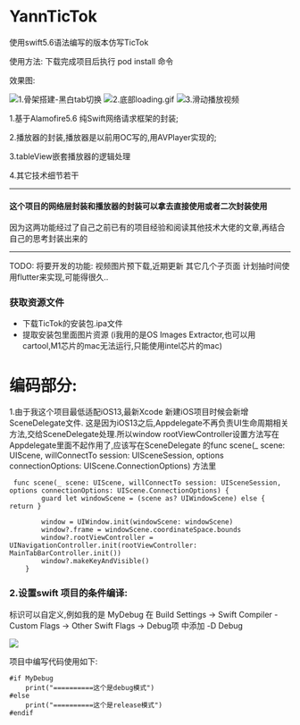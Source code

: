 # YannTicTok
使用swift5.6语法编写的版本仿写TicTok

使用方法:
下载完成项目后执行 pod install 命令




效果图:


![1.骨架搭建-黑白tab切换](https://upload-images.jianshu.io/upload_images/1216368-6ca68eb8241fea4e.gif?imageView2/0/w/400)
![2.底部loading.gif](https://upload-images.jianshu.io/upload_images/1216368-506c0827f1da31c2.gif?imageMogr2/auto-orient/strip%7CimageView2/0/w/440)
![3.滑动播放视频](https://upload-images.jianshu.io/upload_images/1216368-e451693eb455712e.gif?imageMogr2/auto-orient/strip%7CimageView2/0/w/440) 


1.基于Alamofire5.6 纯Swift网络请求框架的封装;

2.播放器的封装,播放器是以前用OC写的,用AVPlayer实现的;

3.tableView嵌套播放器的逻辑处理

4.其它技术细节若干

---
#### 这个项目的网络层封装和播放器的封装可以拿去直接使用或者二次封装使用

因为这两功能经过了自己之前已有的项目经验和阅读其他技术大佬的文章,再结合自己的思考封装出来的

---
TODO: 
将要开发的功能:
视频图片预下载,近期更新
其它几个子页面 计划抽时间使用flutter来实现,可能得很久..



###  获取资源文件
- 下载TicTok的安装包.ipa文件
- 提取安装包里面图片资源 (i我用的是OS Images Extractor,也可以用cartool,M1芯片的mac无法运行,只能使用intel芯片的mac)

# 编码部分:

1.由于我这个项目最低适配iOS13,最新Xcode 新建iOS项目时候会新增SceneDelegate文件. 这是因为iOS13之后,Appdelegate不再负责UI生命周期相关方法,交给SceneDelegate处理.所以window rootViewController设置方法写在Appdelegate里面不起作用了,应该写在SceneDelegate 的func scene(_ scene: UIScene, willConnectTo session: UISceneSession, options connectionOptions: UIScene.ConnectionOptions) 方法里
```
 func scene(_ scene: UIScene, willConnectTo session: UISceneSession, options connectionOptions: UIScene.ConnectionOptions) {
        guard let windowScene = (scene as? UIWindowScene) else { return }
        
        window = UIWindow.init(windowScene: windowScene)
        window?.frame = windowScene.coordinateSpace.bounds
        window?.rootViewController = UINavigationController.init(rootViewController: MainTabBarController.init())
        window?.makeKeyAndVisible() 
    }
```



### 2.设置swift 项目的条件编译:
标识可以自定义,例如我的是 MyDebug
在 Build Settings -> Swift Compiler - Custom Flags -> Other Swift Flags -> Debug项 中添加 -D Debug

![](https://upload-images.jianshu.io/upload_images/1216368-187d3bb0129cb0cf.png?imageMogr2/auto-orient/strip%7CimageView2/2/w/640)

项目中编写代码使用如下:
```
#if MyDebug
    print("==========这个是debug模式")
#else
    print("==========这个是release模式")
#endif
```

